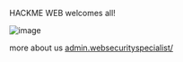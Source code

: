 HACKME WEB welcomes all!

![image](https://user-images.githubusercontent.com/37987346/91647780-a66f6400-ea2c-11ea-9cb3-58b92d06da14.png)

more about us [admin.websecurityspecialist/](http://admin.websecurityspecialist/)
